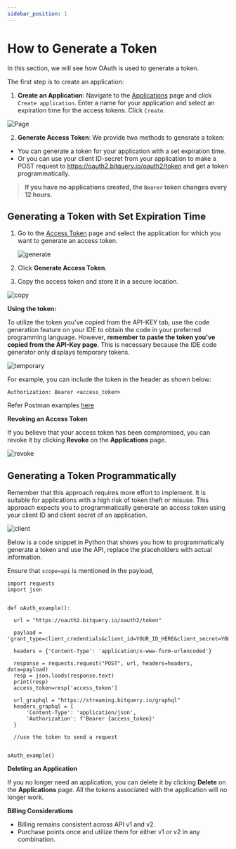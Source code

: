 ```yaml
---
sidebar_position: 1
---
```


# How to Generate a Token

In this section, we will see how OAuth is used to generate a token. 

The first step is to create an application:


1.  **Create an Application**: Navigate to the [Applications](https://account.bitquery.io/user/api_v2/applications) page and click `Create application`. Enter a name for your application and select an expiration time for the access tokens. Click `Create`.

![Page](/img/v2Access/tab.png)

2.  **Generate Access Token**: We provide two methods to generate a token:

- You can generate a token for your application with a set expiration time.
- Or you can use your client ID-secret from your application to make a POST request to https://oauth2.bitquery.io/oauth2/token and get a token programmatically.

> **If you have no applications created, the `Bearer` token changes every 12 hours.**

## Generating a Token with Set Expiration Time

1.  Go to the [Access Token](https://account.bitquery.io/user/api_v2/access_tokens) page and select the application for which you want to generate an access token.

    ![generate](/img/v2Access/generate.png)

2.  Click **Generate Access Token**.
3.  Copy the access token and store it in a secure location.

![copy](/img/v2Access/copytoken.png)

**Using the token:**

To utilize the token you've copied from the API-KEY tab, use the code generation feature on your IDE to obtain the code in your preferred programming language. However, **remember to paste the token you've copied from the API-Key page**. This is necessary because the IDE code generator only displays temporary tokens.

![temporary](/img/v2Access/temporarytoken.png)

For example, you can include the token in the header as shown below:

```
Authorization: Bearer <access_token>

```

Refer Postman examples [here](https://www.postman.com/spacecraft-geologist-86385692/workspace/bitquery/collection/27392958-a162bd5f-3574-4033-8ea7-8e9947e08b54?action=share&creator=27392958)

**Revoking an Access Token**

If you believe that your access token has been compromised, you can revoke it by clicking **Revoke** on the **Applications** page.

![revoke](/img/v2Access/revoke.png)

## Generating a Token Programmatically

Remember that this approach requires more effort to implement. It is suitable for applications with a high risk of token theft or misuse. This approach expects you to programmatically generate an access token using your client ID and client secret of an application.

![client](/img/v2Access/clientid_secret.png)

Below is a code snippet in Python that shows you how to programmatically generate a token and use the API, replace the placeholders with actual information.

Ensure that `scope=api` is mentioned in the payload,

```
import requests
import json


def oAuth_example():

  url = "https://oauth2.bitquery.io/oauth2/token"

  payload = 'grant_type=client_credentials&client_id=YOUR_ID_HERE&client_secret=YOUR_SECRET_HERE&scope=api'

  headers = {'Content-Type': 'application/x-www-form-urlencoded'}

  response = requests.request("POST", url, headers=headers, data=payload)
  resp = json.loads(response.text)
  print(resp)
  access_token=resp['access_token']

  url_graphql = "https://streaming.bitquery.io/graphql"
  headers_graphql = {
      'Content-Type': 'application/json',
      'Authorization': f'Bearer {access_token}'
  }

  //use the token to send a request


oAuth_example()
```

**Deleting an Application**

If you no longer need an application, you can delete it by clicking **Delete** on the **Applications** page. All the tokens associated with the application will no longer work.

**Billing Considerations**

- Billing remains consistent across API v1 and v2.
- Purchase points once and utilize them for either v1 or v2 in any combination.

